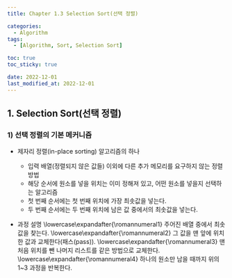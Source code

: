 ```yaml
---
title: Chapter 1.3 Selection Sort(선택 정렬)

categories: 
  - Algorithm
tags:
  - [Algorithm, Sort, Selection Sort]

toc: true
toc_sticky: true

date: 2022-12-01
last_modified_at: 2022-12-01 
---
```


## 1. Selection Sort(선택 정렬)
### 1) 선택 정렬의 기본 메커니즘
- 제자리 정렬(in-place sorting) 알고리즘의 하나
  - 입력 배열(정렬되지 않은 값들) 이외에 다른 추가 메모리를 요구하지 않는 정렬 방법
  - 해당 순서에 원소를 넣을 위치는 이미 정해져 있고, 어떤 원소를 넣을지 선택하는 알고리즘
  - 첫 번째 순서에는 첫 번째 위치에 가장 최솟값을 넣는다.
  - 두 번째 순서에는 두 번째 위치에 남은 값 중에서의 최솟값을 넣는다.

- 과정 설명
  \lowercase\expandafter{\romannumeral1} 주어진 배열 중에서 최솟값을 찾는다.
  \lowercase\expandafter{\romannumeral2} 그 값을 맨 앞에 위치한 값과 교체한다(패스(pass)).
  \lowercase\expandafter{\romannumeral3} 맨 처음 위치를 뺀 나머지 리스트를 같은 방법으로 교체한다.
  \lowercase\expandafter{\romannumeral4} 하나의 원소만 남을 때까지 위의 1~3 과정을 반복한다.
 
